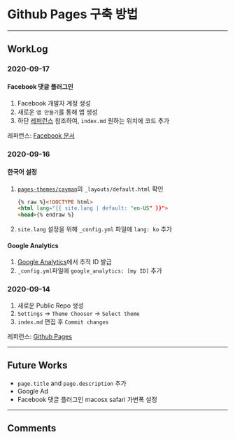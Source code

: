 # Github Pages 구축 방법

---

## WorkLog
### 2020-09-17
#### Facebook 댓글 플러그인
1. Facebook 개발자 계정 생성  
1. 새로운 `앱 만들기`를 통해 앱 생성  
1. 하단 [레퍼런스](https://developers.facebook.com/docs/plugins/comments) 참조하여, `index.md` 원하는 위치에 코드 추가  

레퍼런스: [Facebook 문서](https://developers.facebook.com/docs/plugins/comments)

### 2020-09-16
#### 한국어 설정
1. [`pages-themes/cayman`](https://github.com/pages-themes/cayman)의 `_layouts/default.html` 확인  
    
    ```html
    {% raw %}<!DOCTYPE html>
    <html lang="{{ site.lang | default: "en-US" }}">
    <head>{% endraw %}
    ```  
1. `site.lang` 설정을 위해 `_config.yml` 파일에 `lang: ko` 추가  

#### Google Analytics
1. [Google Analytics](https://analytics.google.com/analytics/web)에서 추적 ID 발급  
1. `_config.yml`파일에 `google_analytics: [my ID]` 추가  

### 2020-09-14
1. 새로운 Public Repo 생성  
1. `Settings` → `Theme Chooser` → `Select theme`  
1. `index.md` 편집 후 `Commit changes`  

레퍼런스: [Github Pages](https://pages.github.com)

---

## Future Works
- `page.title` and `page.description` 추가  
- Google Ad  
- Facebook 댓글 플러그인 macosx safari 가변폭 설정  

---

## Comments

<div id="fb-root"></div>
<script async defer crossorigin="anonymous" src="https://connect.facebook.net/ko_KR/sdk.js#xfbml=1&version=v8.0&appId=347894753016508&autoLogAppEvents=1" nonce="WKhI0Tuu"></script>
<div class="fb-comments" data-href="https://matician09.github.io/GithubPages/" data-numposts="5" data-width="100%"></div>
